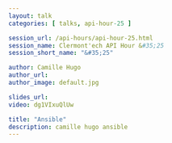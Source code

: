 ```yaml
---
layout: talk
categories: [ talks, api-hour-25 ]

session_url: /api-hours/api-hour-25.html
session_name: Clermont'ech API Hour &#35;25
session_short_name: "&#35;25"

author: Camille Hugo
author_url:
author_image: default.jpg

slides_url:
video: dg1VIxuQlUw

title: "Ansible"
description: camille hugo ansible
---
```




